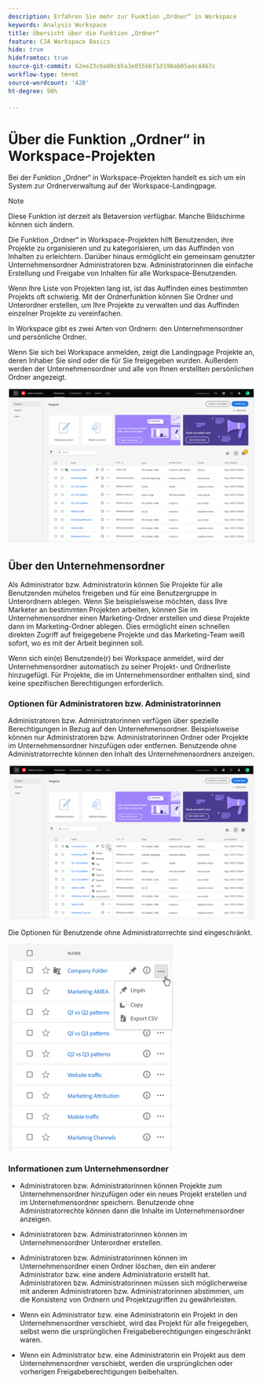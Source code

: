 ```yaml
---
description: Erfahren Sie mehr zur Funktion „Ordner“ in Workspace
keywords: Analysis Workspace
title: Übersicht über die Funktion „Ordner“
feature: CJA Workspace Basics
hide: true
hidefromtoc: true
source-git-commit: 62ee23c6a80cb5a3e055bbf1d198ab05adc44b7c
workflow-type: tm+mt
source-wordcount: '428'
ht-degree: 98%

---
```



# Über die Funktion „Ordner“ in Workspace-Projekten

Bei der Funktion „Ordner“ in Workspace-Projekten handelt es sich um ein System zur Ordnerverwaltung auf der Workspace-Landingpage.

>[!NOTE]
>
>Diese Funktion ist derzeit als Betaversion verfügbar. Manche Bildschirme können sich ändern.

Die Funktion „Ordner“ in Workspace-Projekten hilft Benutzenden, ihre Projekte zu organisieren und zu kategorisieren, um das Auffinden von Inhalten zu erleichtern. Darüber hinaus ermöglicht ein gemeinsam genutzter Unternehmensordner Administratoren bzw. Administratorinnen die einfache Erstellung und Freigabe von Inhalten für alle Workspace-Benutzenden. 

Wenn Ihre Liste von Projekten lang ist, ist das Auffinden eines bestimmten Projekts oft schwierig. Mit der Ordnerfunktion können Sie Ordner und Unterordner erstellen, um Ihre Projekte zu verwalten und das Auffinden einzelner Projekte zu vereinfachen. 

In Workspace gibt es zwei Arten von Ordnern: den Unternehmensordner und persönliche Ordner.

Wenn Sie sich bei Workspace anmelden, zeigt die Landingpage Projekte an, deren Inhaber Sie sind oder die für Sie freigegeben wurden. Außerdem werden der Unternehmensordner und alle von Ihnen erstellten persönlichen Ordner angezeigt.

![](/help/analysis-workspace/build-workspace-project/assets/landing-page.png)

## Über den Unternehmensordner

Als Administrator bzw. Administratorin können Sie Projekte für alle Benutzenden mühelos freigeben und für eine Benutzergruppe in Unterordnern ablegen. Wenn Sie beispielsweise möchten, dass Ihre Marketer an bestimmten Projekten arbeiten, können Sie im Unternehmensordner einen Marketing-Ordner erstellen und diese Projekte dann im Marketing-Ordner ablegen. Dies ermöglicht einen schnellen direkten Zugriff auf freigegebene Projekte und das Marketing-Team weiß sofort, wo es mit der Arbeit beginnen soll.

Wenn sich ein(e) Benutzende(r) bei Workspace anmeldet, wird der Unternehmensordner automatisch zu seiner Projekt- und Ordnerliste hinzugefügt. Für Projekte, die im Unternehmensordner enthalten sind, sind keine spezifischen Berechtigungen erforderlich.

### Optionen für Administratoren bzw. Administratorinnen

Administratoren bzw. Administratorinnen verfügen über spezielle Berechtigungen in Bezug auf den Unternehmensordner. Beispielsweise können nur Administratoren bzw. Administratorinnen Ordner oder Projekte im Unternehmensordner hinzufügen oder entfernen. Benutzende ohne Administratorrechte können den Inhalt des Unternehmensordners anzeigen.

![](/help/analysis-workspace/build-workspace-project/assets/admin-access-co-folder.png)

Die Optionen für Benutzende ohne Administratorrechte sind eingeschränkt.

![](/help/analysis-workspace/build-workspace-project/assets/non-admin-options.png)

### Informationen zum Unternehmensordner

- Administratoren bzw. Administratorinnen können Projekte zum Unternehmensordner hinzufügen oder ein neues Projekt erstellen und im Unternehmensordner speichern. Benutzende ohne Administratorrechte können dann die Inhalte im Unternehmensordner anzeigen.

- Administratoren bzw. Administratorinnen können im Unternehmensordner Unterordner erstellen.

- Administratoren bzw. Administratorinnen können im Unternehmensordner einen Ordner löschen, den ein anderer Administrator bzw. eine andere Administratorin erstellt hat. Administratoren bzw. Administratorinnen müssen sich möglicherweise mit anderen Administratoren bzw. Administratorinnen abstimmen, um die Konsistenz von Ordnern und Projektzugriffen zu gewährleisten.

- Wenn ein Administrator bzw. eine Administratorin ein Projekt in den Unternehmensordner verschiebt, wird das Projekt für alle freigegeben, selbst wenn die ursprünglichen Freigabeberechtigungen eingeschränkt waren.

- Wenn ein Administrator bzw. eine Administratorin ein Projekt aus dem Unternehmensordner verschiebt, werden die ursprünglichen oder vorherigen Freigabeberechtigungen beibehalten.
